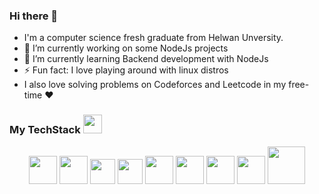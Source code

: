 ### Hi there 👋

- I'm a computer science fresh graduate from Helwan Unversity.
- 🔭 I’m currently working on some NodeJs projects
- 🌱 I’m currently learning Backend development with NodeJs
- ⚡ Fun fact: I love playing around with linux distros
-  I also love solving problems on Codeforces and Leetcode in my free-time ❤️

<h3> My TechStack <img width="30" src="https://emojipedia-us.s3.dualstack.us-west-1.amazonaws.com/thumbs/240/whatsapp/326/laptop_1f4bb.png"/> </h3>
<div align="center">
<img width="45" src="https://img.icons8.com/color/344/c-programming.png"/>
<img width="45" src="https://img.icons8.com/color/344/c-plus-plus-logo.png"/>
<img width="40" src="https://raw.githubusercontent.com/gilbarbara/logos/master/logos/javascript.svg"/>
<img width="40" src="https://raw.githubusercontent.com/gilbarbara/logos/master/logos/typescript-icon.svg"/>
<img width="45" src="https://img.icons8.com/color/344/ubuntu--v1.png"/>
<img width="45" src="https://img.icons8.com/color/344/nodejs.png"/>
<img width="45" src="https://img.icons8.com/color/344/postgreesql.png"/>
<img width="45" src="https://img.icons8.com/external-soft-fill-juicy-fish/344/external-sql-coding-and-development-soft-fill-soft-fill-juicy-fish.png"/>
<img width="60" src="https://img.icons8.com/plasticine/452/bash.png"/>
</div>
